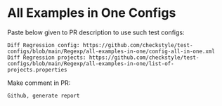 # All Examples in One Configs
Paste below given to PR description to use such test configs:
```
Diff Regression config: https://github.com/checkstyle/test-configs/blob/main/Regexp/all-examples-in-one/config-all-in-one.xml
Diff Regression projects: https://github.com/checkstyle/test-configs/blob/main/Regexp/all-examples-in-one/list-of-projects.properties
```
Make comment in PR:
```
Github, generate report
```
